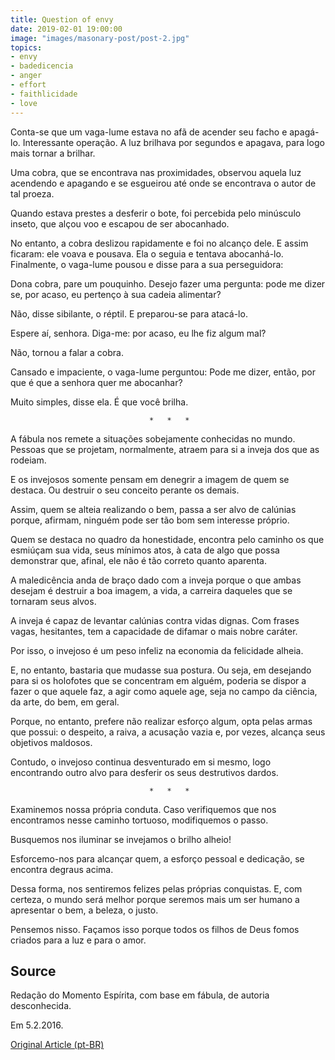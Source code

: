 ```yaml
---
title: Question of envy
date: 2019-02-01 19:00:00
image: "images/masonary-post/post-2.jpg"
topics: 
- envy
- badedicencia
- anger
- effort
- faithlicidade
- love
---
```


Conta-se que um vaga-lume estava no afã de acender seu facho e apagá-lo.
Interessante operação. A luz brilhava por segundos e apagava, para logo mais
tornar a brilhar.

Uma cobra, que se encontrava nas proximidades, observou aquela luz acendendo e
apagando e se esgueirou até onde se encontrava o autor de tal proeza.

Quando estava prestes a desferir o bote, foi percebida pelo minúsculo inseto,
que alçou voo e escapou de ser abocanhado.

No entanto, a cobra deslizou rapidamente e foi no alcanço dele. E assim
ficaram: ele voava e pousava. Ela o seguia e tentava abocanhá-lo. Finalmente, o
vaga-lume pousou e disse para a sua perseguidora:

Dona cobra, pare um pouquinho. Desejo fazer uma pergunta: pode me dizer se, por
acaso, eu pertenço à sua cadeia alimentar?

Não, disse sibilante, o réptil. E preparou-se para atacá-lo.

Espere aí, senhora. Diga-me: por acaso, eu lhe fiz algum mal?

Não, tornou a falar a cobra.

Cansado e impaciente, o vaga-lume perguntou: Pode me dizer, então, por que é
que a senhora quer me abocanhar?

Muito simples, disse ela. É que você brilha.

                                   *   *   *

A fábula nos remete a situações sobejamente conhecidas no mundo. Pessoas que se
projetam, normalmente, atraem para si a inveja dos que as rodeiam.

E os invejosos somente pensam em denegrir a imagem de quem se destaca. Ou
destruir o seu conceito perante os demais.

Assim, quem se alteia realizando o bem, passa a ser alvo de calúnias porque,
afirmam, ninguém pode ser tão bom sem interesse próprio.

Quem se destaca no quadro da honestidade, encontra pelo caminho os que esmiúçam
sua vida, seus mínimos atos, à cata de algo que possa demonstrar que, afinal,
ele não é tão correto quanto aparenta.

A maledicência anda de braço dado com a inveja porque o que ambas desejam é
destruir a boa imagem, a vida, a carreira daqueles que se tornaram seus alvos.

A inveja é capaz de levantar calúnias contra vidas dignas. Com frases vagas,
hesitantes, tem a capacidade de difamar o mais nobre caráter.

Por isso, o invejoso é um peso infeliz na economia da felicidade alheia.

E, no entanto, bastaria que mudasse sua postura. Ou seja, em desejando para si
os holofotes que se concentram em alguém, poderia se dispor a fazer o que
aquele faz, a agir como aquele age, seja no campo da ciência, da arte, do bem,
em geral.

Porque, no entanto, prefere não realizar esforço algum, opta pelas armas que
possui: o despeito, a raiva, a acusação vazia e, por vezes, alcança seus
objetivos maldosos.

Contudo, o invejoso continua desventurado em si mesmo, logo encontrando outro
alvo para desferir os seus destrutivos dardos.

                                   *   *   *

Examinemos nossa própria conduta. Caso verifiquemos que nos encontramos nesse
caminho tortuoso, modifiquemos o passo.

Busquemos nos iluminar se invejamos o brilho alheio!

Esforcemo-nos para alcançar quem, a esforço pessoal e dedicação, se encontra
degraus acima.

Dessa forma, nos sentiremos felizes pelas próprias conquistas. E, com certeza,
o mundo será melhor porque seremos mais um ser humano a apresentar o bem, a
beleza, o justo.

Pensemos nisso. Façamos isso porque todos os filhos de Deus fomos criados para
a luz e para o amor.

## Source
Redação do Momento Espírita, com base
em fábula, de autoria desconhecida.

Em 5.2.2016.

[Original Article (pt-BR)](http://www.momento.com.br/pt/ler_texto.php?id=4698)
